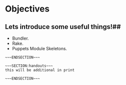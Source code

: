 <!SLIDE>
# Objectives #
## Lets introduce some useful things!##

* Bundler.
* Rake.
* Puppets Module Skeletons.



~~~SECTION:notes~~~
~~~ENDSECTION~~~

~~~SECTION:handouts~~~
this will be additional in print

~~~ENDSECTION~~~


